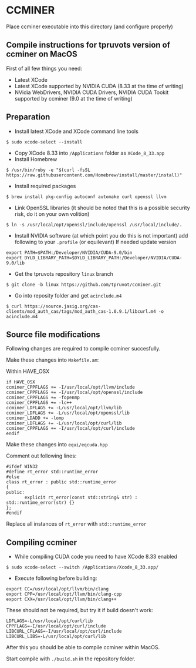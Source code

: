 # CCMINER

Place ccminer executable into this directory (and configure properly)

## Compile instructions for tpruvots version of ccminer on MacOS

First of all few things you need:

 - Latest XCode
 - Latest XCode supported by NVIDIA CUDA (8.33 at the time of writing)
 - NVidia WebDrivers, NVIDIA CUDA Drivers, NVIDIA CUDA Tookit supported by ccminer (9.0 at the time of writing)

## Preparation

- Install latest XCode and XCode command line tools

```
$ sudo xcode-select --install
```

- Copy XCode 8.33 into `/Applications` folder as `XCode_8_33.app`
- Install Homebrew

```
$ /usr/bin/ruby -e "$(curl -fsSL https://raw.githubusercontent.com/Homebrew/install/master/install)"
```

- Install required packages

```
$ brew install pkg-config autoconf automake curl openssl llvm
```

- Link OpenSSL libraries (it should be noted that this is a possible security risk, do it on your own volition)

```
$ ln -s /usr/local/opt/openssl/include/openssl /usr/local/include/.
```

- Install NVIDIA software (at which point you do this is not important) add following to your `.profile` (or equilevant) If needed update version

```
export PATH=$PATH:/Developer/NVIDIA/CUDA-9.0/bin
export DYLD_LIBRARY_PATH=$DYLD_LIBRARY_PATH:/Developer/NVIDIA/CUDA-9.0/lib
```

- Get the tpruvots repository `linux` branch

```
$ git clone -b linux https://github.com/tpruvot/ccminer.git
```

- Go into reposity folder and get `acinclude.m4`

```
$ curl https://source.jasig.org/cas-clients/mod_auth_cas/tags/mod_auth_cas-1.0.9.1/libcurl.m4 -o acinclude.m4
```

## Source file modifications

Following changes are required to compile ccminer succesfully.

Make these changes into `Makefile.am`:

Within HAVE_OSX
```
if HAVE_OSX
ccminer_CPPFLAGS += -I/usr/local/opt/llvm/include 
ccminer_CPPFLAGS += -I/usr/local/opt/openssl/include
ccminer_CPPFLAGS += -fopenmp
ccminer_CPPFLAGS += -lc++
ccminer_LDFLAGS += -L/usr/local/opt/llvm/lib
ccminer_LDFLAGS += -L/usr/local/opt/openssl/lib
ccminer_LDADD += -lomp
ccminer_LDFLAGS += -L/usr/local/opt/curl/lib
ccminer_CPPFLAGS += -I/usr/local/opt/curl/include
endif
```

Make these changes into `equi/eqcuda.hpp`

Comment out following lines:

```
#ifdef WIN32
#define rt_error std::runtime_error
#else
class rt_error : public std::runtime_error
{
public:
       explicit rt_error(const std::string& str) : std::runtime_error(str) {}
};
#endif
```

Replace all instances of `rt_error` with `std::runtime_error`

## Compiling ccminer

 - While compiling CUDA code you need to have XCode 8.33 enabled 
 ```
 $ sudo xcode-select --switch /Applications/Xcode_8_33.app/
 ```
 - Execute following before building:

```
export CC=/usr/local/opt/llvm/bin/clang
export CPP=/usr/local/opt/llvm/bin/clang-cpp
export CXX=/usr/local/opt/llvm/bin/clang++
```

These should not be required, but try it if build doesn't work:
```
LDFLAGS=-L/usr/local/opt/curl/lib
CPPFLAGS=-I/usr/local/opt/curl/include
LIBCURL_CFLAGS=-I/usr/local/opt/curl/include
LIBCURL_LIBS=-L/usr/local/opt/curl/lib
```

After this you should be able to compile ccminer within MacOS.

Start compile with `./build.sh` in the repository folder.
